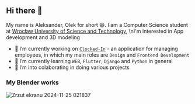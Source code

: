 ## Hi there 👋
My name is Aleksander, Olek for short 😄. 
I am a Computer Science student at [Wrocław University of Science and Technology](https://pwr.edu.pl/), \nI'm interested in App development and 3D modeling

- 🔭 I’m currently working on [`Clocked-In`](https://github.com/JO2K-Development/CLOCKEDIN-Frontend) - an application for managing employees, in which my main roles are `Design` and `Frontend Development`
- 🌱 I’m currently learning `WEB`, `Flutter`, `Django` and `Python` in general
- 👯 I’m into colaborating in doing various projects

### My Blender works
![Zrzut ekranu 2024-11-25 021837](https://github.com/user-attachments/assets/fa817e6d-4e01-40e9-a365-32bae178a252)

<!--
**0leslaw/0leslaw** is a ✨ _special_ ✨ repository because its `README.md` (this file) appears on your GitHub profile.

Here are some ideas to get you started:

- 🔭 I’m currently working on ...
- 🌱 I’m currently learning ...
- 👯 I’m looking to collaborate on ...
- 🤔 I’m looking for help with ...
- 💬 Ask me about ...
- 📫 How to reach me: ...
- 😄 Pronouns: ...
- ⚡ Fun fact: ...
-->
